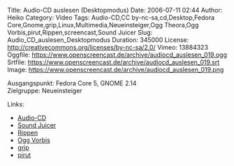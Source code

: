 Title: Audio-CD auslesen (Desktopmodus)
Date: 2006-07-11 02:44
Author: Heiko
Category: Video
Tags: Audio-CD,CC by-nc-sa,cd,Desktop,Fedora Core,Gnome,grip,Linux,Multimedia,Neueinsteiger,Ogg Theora,Ogg Vorbis,pirut,Rippen,screencast,Sound Juicer
Slug: Audio_CD_auslesen_Desktopmodus
Duration: 345000
License: http://creativecommons.org/licenses/by-nc-sa/2.0/
Vimeo: 13884323
Oggfile: https://www.openscreencast.de/archive/audiocd_auslesen_019.ogg
Srtfile: https://www.openscreencast.de/archive/audiocd_auslesen_019.srt
Image: https://www.openscreencast.de/archive/audiocd_auslesen_019.png

Ausgangspunkt: Fedora Core 5, GNOME 2.14  
Zielgruppe: Neueinsteiger  

Links:

  * [Audio-CD](http://de.wikipedia.org/wiki/Audio-CD)
  * [Sound Juicer](http://en.wikipedia.org/wiki/Sound_Juicer)
  * [Rippen](http://de.wikipedia.org/wiki/Rippen)
  * [Ogg Vorbis](http://de.wikipedia.org/wiki/Vorbis)
  * [grip](http://de.wikipedia.org/wiki/GRIP)
  * [pirut](http://www.fedorawiki.de/index.php?title=Pirut)

